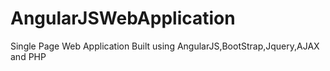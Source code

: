 # AngularJSWebApplication
Single Page Web Application Built using AngularJS,BootStrap,Jquery,AJAX and PHP
